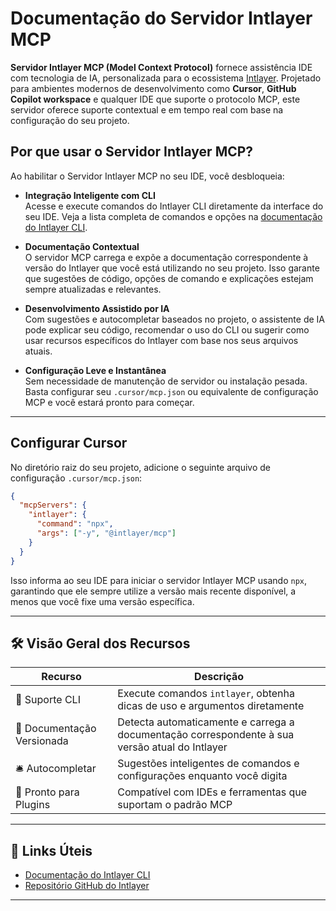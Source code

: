 # Documentação do Servidor Intlayer MCP

**Servidor Intlayer MCP (Model Context Protocol)** fornece assistência IDE com tecnologia de IA, personalizada para o ecossistema [Intlayer](https://github.com/aymericzip/intlayer). Projetado para ambientes modernos de desenvolvimento como **Cursor**, **GitHub Copilot workspace** e qualquer IDE que suporte o protocolo MCP, este servidor oferece suporte contextual e em tempo real com base na configuração do seu projeto.

## Por que usar o Servidor Intlayer MCP?

Ao habilitar o Servidor Intlayer MCP no seu IDE, você desbloqueia:

- **Integração Inteligente com CLI**  
  Acesse e execute comandos do Intlayer CLI diretamente da interface do seu IDE. Veja a lista completa de comandos e opções na [documentação do Intlayer CLI](https://github.com/aymericzip/intlayer/blob/main/docs/pt/intlayer_cli.md).

- **Documentação Contextual**  
  O servidor MCP carrega e expõe a documentação correspondente à versão do Intlayer que você está utilizando no seu projeto. Isso garante que sugestões de código, opções de comando e explicações estejam sempre atualizadas e relevantes.

- **Desenvolvimento Assistido por IA**  
  Com sugestões e autocompletar baseados no projeto, o assistente de IA pode explicar seu código, recomendar o uso do CLI ou sugerir como usar recursos específicos do Intlayer com base nos seus arquivos atuais.

- **Configuração Leve e Instantânea**  
  Sem necessidade de manutenção de servidor ou instalação pesada. Basta configurar seu `.cursor/mcp.json` ou equivalente de configuração MCP e você estará pronto para começar.

---

## Configurar Cursor

No diretório raiz do seu projeto, adicione o seguinte arquivo de configuração `.cursor/mcp.json`:

```json
{
  "mcpServers": {
    "intlayer": {
      "command": "npx",
      "args": ["-y", "@intlayer/mcp"]
    }
  }
}
```

Isso informa ao seu IDE para iniciar o servidor Intlayer MCP usando `npx`, garantindo que ele sempre utilize a versão mais recente disponível, a menos que você fixe uma versão específica.

---

## 🛠 Visão Geral dos Recursos

| Recurso                    | Descrição                                                                                      |
| -------------------------- | ---------------------------------------------------------------------------------------------- |
| 🧠 Suporte CLI             | Execute comandos `intlayer`, obtenha dicas de uso e argumentos diretamente                     |
| 📘 Documentação Versionada | Detecta automaticamente e carrega a documentação correspondente à sua versão atual do Intlayer |
| 🛎 Autocompletar           | Sugestões inteligentes de comandos e configurações enquanto você digita                        |
| 🧩 Pronto para Plugins     | Compatível com IDEs e ferramentas que suportam o padrão MCP                                    |

---

## 📎 Links Úteis

- [Documentação do Intlayer CLI](https://github.com/aymericzip/intlayer/blob/main/docs/pt/intlayer_cli.md)
- [Repositório GitHub do Intlayer](https://github.com/aymericzip/intlayer)

---
